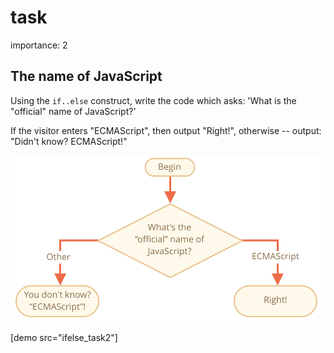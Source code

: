 # task

importance: 2

## The name of JavaScript

Using the `if..else` construct, write the code which asks: 'What is the "official" name of JavaScript?'

If the visitor enters "ECMAScript", then output "Right!", otherwise -- output: "Didn't know? ECMAScript!"

![](../../../../.gitbook/assets/ifelse_task2.svg)

\[demo src="ifelse\_task2"\]

